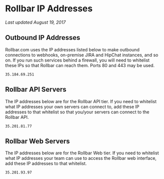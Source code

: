 # Rollbar IP Addresses

_Last updated August 19, 2017_

## Outbound IP Addresses 

Rollbar.com uses the IP addresses listed below to make outbound connections to webhooks, on-premise JIRA and HipChat instances, and so on. If you run such services behind a firewall, you will need to whitelist these IPs so that Rollbar can reach them. Ports 80 and 443 may be used.

```
35.184.69.251
```

## Rollbar API Servers

The IP addresses below are for the Rollbar API tier. If you need to whitelist what IP addresses your own servers can connect to, add these IP addresses to that whitelist so that you/your servers can connect to the Rollbar API.

```
35.201.81.77
```

## Rollbar Web Servers

The IP addresses below are for the Rollbar Web tier. If you need to whitelist what IP addresses your team can use to access the Rollbar web interface, add these IP addresses to that whitelist.

```
35.201.93.97
```
